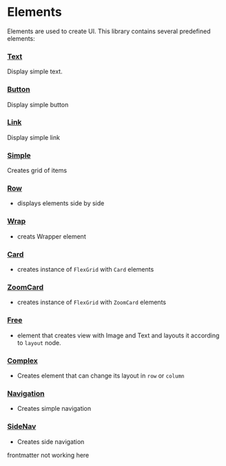 # Elements

Elements are used to create UI. This library contains several predefined elements:


### [Text](text.md) 
Display simple text. 


### [Button](../forms/button.md)
Display simple button


### [Link](link.md)
Display simple link

### [Simple](grid.md)
Creates grid of items


### [Row](row.md) 
- displays elements side by side
### [Wrap](wrap.md)
 - creats Wrapper element
### [Card](cards.md)
- creates instance of ```FlexGrid``` with ```Card``` elements


### [ZoomCard](zoom-card.md)
- creates instance of ```FlexGrid``` with ```ZoomCard``` 
elements
### [Free](free.md) 
- element that creates view with Image and Text and layouts it according to ```layout``` node.
### [Complex](responsive-wrapper.md) 

- Creates element that can change its layout in ```row``` or ```column```

### [Navigation](navigation.md)
 - Creates simple navigation 

### [SideNav](sidenavigation.md)
 - Creates side navigation



frontmatter not working here